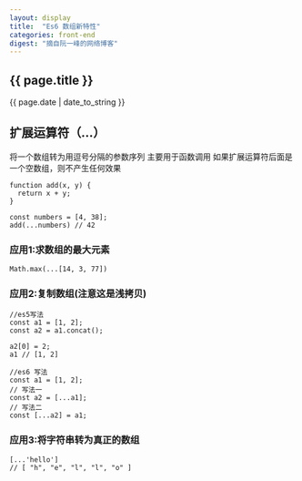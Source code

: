 ```yaml
---
layout: display
title:  "Es6 数组新特性"
categories: front-end
digest: "摘自阮一峰的网络博客"
---
```

<h2>{{ page.title }}</h2>
<p>{{ page.date | date_to_string }}</p>

## 扩展运算符（...）
将一个数组转为用逗号分隔的参数序列 主要用于函数调用 如果扩展运算符后面是一个空数组，则不产生任何效果

```
function add(x, y) {
  return x + y;
}

const numbers = [4, 38];
add(...numbers) // 42
```

### 应用1:求数组的最大元素
`Math.max(...[14, 3, 77])`
### 应用2:复制数组(注意这是浅拷贝)
```
//es5写法
const a1 = [1, 2];
const a2 = a1.concat();

a2[0] = 2;
a1 // [1, 2]

//es6 写法
const a1 = [1, 2];
// 写法一
const a2 = [...a1];
// 写法二
const [...a2] = a1;
```

### 应用3:将字符串转为真正的数组
```
[...'hello']
// [ "h", "e", "l", "l", "o" ]
```

